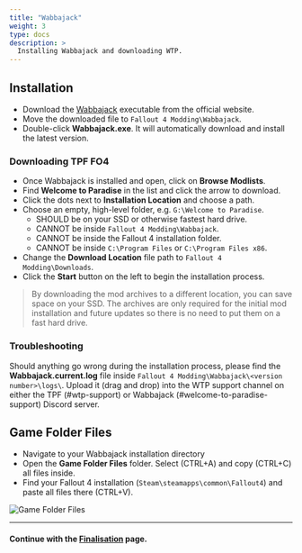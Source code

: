 ```yaml
---
title: "Wabbajack"
weight: 3
type: docs
description: >
  Installing Wabbajack and downloading WTP.
---
```


## Installation

- Download the [Wabbajack](https://www.wabbajack.org/#/) executable from the official website.
- Move the downloaded file to `Fallout 4 Modding\Wabbajack`.
- Double-click **Wabbajack.exe**. It will automatically download and install the latest version.

### Downloading TPF FO4

- Once Wabbajack is installed and open, click on **Browse Modlists**.
- Find **Welcome to Paradise** in the list and click the arrow to download.
- Click the dots next to **Installation Location** and choose a path.
- Choose an empty, high-level folder, e.g. `G:\Welcome to Paradise`.
  - SHOULD be on your SSD or otherwise fastest hard drive.
  - CANNOT be inside `Fallout 4 Modding\Wabbajack`.
  - CANNOT be inside the Fallout 4 installation folder.
  - CANNOT be inside `C:\Program Files` or `C:\Program Files x86`.
- Change the **Download Location** file path to `Fallout 4 Modding\Downloads`.
- Click the **Start** button on the left to begin the installation process.

> By downloading the mod archives to a different location, you can save space on your SSD. The archives are only required for the initial mod installation and future updates so there is no need to put them on a fast hard drive.

### Troubleshooting

Should anything go wrong during the installation process, please find the **Wabbajack.current.log** file inside `Fallout 4 Modding\Wabbajack\<version number>\logs\`. Upload it (drag and drop) into the WTP support channel on either the TPF (#wtp-support) or Wabbajack (#welcome-to-paradise-support) Discord server.

## Game Folder Files

- Navigate to your Wabbajack installation directory
- Open the **Game Folder Files** folder. Select (CTRL+A) and copy (CTRL+C) all files inside.
- Find your Fallout 4 installation (`Steam\steamapps\common\Fallout4`) and paste all files there (CTRL+V).

![Game Folder Files](/Pictures/fallout/installation/game-folder-files.png)

---

#### Continue with the [Finalisation](https://thephoenixflavour.com/fallout/installation/finalisation/) page.